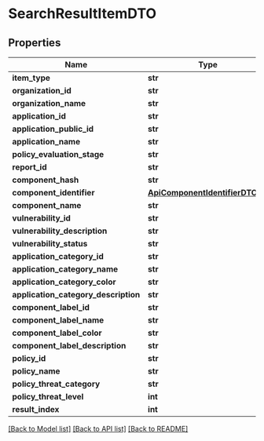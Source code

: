 # SearchResultItemDTO

## Properties
Name | Type | Description | Notes
------------ | ------------- | ------------- | -------------
**item_type** | **str** |  | [optional] 
**organization_id** | **str** |  | [optional] 
**organization_name** | **str** |  | [optional] 
**application_id** | **str** |  | [optional] 
**application_public_id** | **str** |  | [optional] 
**application_name** | **str** |  | [optional] 
**policy_evaluation_stage** | **str** |  | [optional] 
**report_id** | **str** |  | [optional] 
**component_hash** | **str** |  | [optional] 
**component_identifier** | [**ApiComponentIdentifierDTOV2**](ApiComponentIdentifierDTOV2.md) |  | [optional] 
**component_name** | **str** |  | [optional] 
**vulnerability_id** | **str** |  | [optional] 
**vulnerability_description** | **str** |  | [optional] 
**vulnerability_status** | **str** |  | [optional] 
**application_category_id** | **str** |  | [optional] 
**application_category_name** | **str** |  | [optional] 
**application_category_color** | **str** |  | [optional] 
**application_category_description** | **str** |  | [optional] 
**component_label_id** | **str** |  | [optional] 
**component_label_name** | **str** |  | [optional] 
**component_label_color** | **str** |  | [optional] 
**component_label_description** | **str** |  | [optional] 
**policy_id** | **str** |  | [optional] 
**policy_name** | **str** |  | [optional] 
**policy_threat_category** | **str** |  | [optional] 
**policy_threat_level** | **int** |  | [optional] 
**result_index** | **int** |  | [optional] 

[[Back to Model list]](../README.md#documentation-for-models) [[Back to API list]](../README.md#documentation-for-api-endpoints) [[Back to README]](../README.md)

